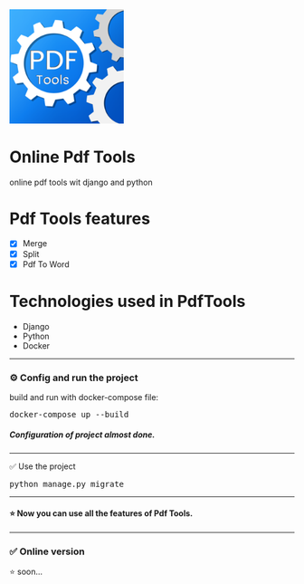 <img src="https://github.com/MohammadOshkooh/PdfTools/blob/master/static/icon/icon.png?raw=true" alt="GreenChat" width="40%">

# Online Pdf Tools

online pdf tools wit django and python

# Pdf Tools features

- [X] Merge
- [X] Split
- [X] Pdf To Word

# Technologies used in PdfTools

<ul>
  <li>Django</li>
  <li>Python</li>
  <li>Docker</li>
</ul>

<hr>

<h3>
⚙️ Config and run the project
</h3>

<p>
build and run with docker-compose file:
</p>
<pre>
docker-compose up --build
</pre>
<p>

<h5>
Configuration of project almost done.
</h5>

<hr>

✅ Use the project
</h3>

<pre>
python manage.py migrate
</pre>

<hr>
<h4>
⭐️ Now you can use all the features of Pdf Tools.
</h4>

<hr/>
<h3>
✅ Online version
</h3>
<p>⭐️ soon...</p>


